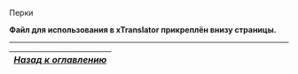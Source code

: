 Перки

**Файл для использования в xTranslator прикреплён внизу страницы.**

------

|[*Назад к оглавлению*](Оглавление.md)|
|:---:|
